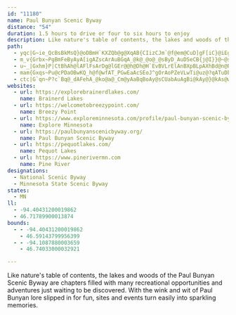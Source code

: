 ```yaml
---
id: "11180"
name: Paul Bunyan Scenic Byway
distance: "54"
duration: 1.5 hours to drive or four to six hours to enjoy
description: Like nature's table of contents, the lakes and woods of the Paul Bunyan Scenic Byway are chapters filled with many recreational opportunities and adventures just waiting to be discovered. With the wink and wit of Paul Bunyan lore slipped in for fun, sites and events turn easily into sparkling memories.
path:
  - yqc|G~ie_QcBsBkMsQ}@oDBmH`KXZQb@g@XqAB{CIizCJm`@f@em@CuD]gF[iC}@iEgEgPa@mCS_C?oDVeDd@yCvDiM~@eFr@qFFkJE{nBAmmAPi|@RqzA
  - m_v{Grbx~PgBmFeByAyA[igAZscArAuBGqA_@k@_@o@_@sByD_AuDSeCB{j@I}}@~@sM?iBqDcf@[gBe@yAc@_AyBsCcAo@uBWsEEccALmVIwIQcCeAwAgB{AyD]aDEkA?gd@HaSMoDg@_Dm@_CcC_DsAo@wB_@oGKaW?{wAe@
  - u~_|Gxhm}P|CtBhAh@lAFlFsArDg@lGEr@@h@Dh@H`EvBVLrElAnBXpBLpAXhBd@n@PfD~AzB`BdE~DhS`e@`BfCnDxDnDnFzHnWt@zCd@pGu@nKJ`FbBhOn@tD^~Cd@vB`AfBp@~@fGlElDnEbBxEx@`HHveAD`FIjCyBvK]fCKbDXfEr@zClHjWTpCBzBn@~IzAtDpA~AdAl@xAh@vBNpGHpARrAf@rBjBx@rAlAnDZbD?rE[feA?vPd@xCx@dCrBfDhCzA|BTbGFjEp@xDfCdB`Cr@pAfB`GZrCTfCF~d@Ibv@s@ndCN`ClAlF`AzA~CdCpAXzCDnNYtCjArAzAdBdD\tAZvCHzCChKR`XK`IBbD?pHAfJHdWEd^NzMj@dFl@`CfAtC`BnC|B`C`NzJvQ|LhC|BxYd]tv@rx@pA|Bh@xBb@bDHpIIleAJvbACxc@CfEBlE
  - mam{Gxqs~Pu@cPDaOBwKQ_h@f@wfAT_PGwEaAcSEoJ^gOrAoPZeVLwTi@uz@?qATuDb@aD~BsJfBmGxAmJnCui@p@{Gt@_GxB{IxBmF`Q_YfCmEfBqEbAmDjA{Fh@sDhE_b@~@aH|@uIkcAK{@K_GaDmBg@kAIiABiAZwAx@uCjCiBz@sBXi_@nAyGHsASyAm@mBeB_BgDy@qCU{BIsKDm_@Eq]DcUDiCr@eFdB_JRiCEgC}CsTA{MPycAAqVKuNGy`AB_NWutB_@s|@o]FcTs@oDWcCe@mF}C}BeCqt@ymAeB{BkBkBcBqAcCmAoBs@wDm@gjB_ByFk@}H{BgEaB_@WeAMcDCqDb@{ExAuDl@eAEmCsAaAeAa@u@}CeIyBgEc@g@sDeCqB_@aDQaY?_AVkEfB}EvCyCvAqCp@sIxAmE^wJJqFfAsJ~DkIrEsCTeM{AuCGyBXk\zLoC`BcClE
  - ctc|G`qn~P?c`Bq@_dAFehA_@ko@a@_Cm@yAaBqBoAy@sCUabAuAgBi@kAy@}@kAs@wA_@oAQgCKgs@a@kaAPahAC}BOuBq@sDk@_BiTwb@eEwH{@qAwEiJi@qAyAyGMsCLgcBv@mxBJ_eC~fAf@nA[lC_Cz\q_@hDoCvB}@lI_Cz@e@bKoH~@e@rBa@bFy@vBQzIgA~BEfJlAxAJxBK|C_B`G{GdA{@lCiAbTyDfD{@lByAx@kA~HcO
websites:
  - url: https://explorebrainerdlakes.com/
    name: Brainerd Lakes
  - url: https://welcometobreezypoint.com/
    name: Breezy Point
  - url: https://www.exploreminnesota.com/profile/paul-bunyan-scenic-byway/2335
    name: Explore Minnesota
  - url: https://paulbunyanscenicbyway.org/
    name: Paul Bunyan Scenic Byway
  - url: https://pequotlakes.com/
    name: Pequot Lakes
  - url: https://www.pinerivermn.com
    name: Pine River
designations:
  - National Scenic Byway
  - Minnesota State Scenic Byway
states:
  - MN
ll:
  - -94.40431200019862
  - 46.71789900013874
bounds:
  - - -94.40431200019862
    - 46.59143799956399
  - - -94.1087880003659
    - 46.74033000032921

---
```


Like nature's table of contents, the lakes and woods of the Paul Bunyan Scenic Byway are chapters filled with many recreational opportunities and adventures just waiting to be discovered. With the wink and wit of Paul Bunyan lore slipped in for fun, sites and events turn easily into sparkling memories.
